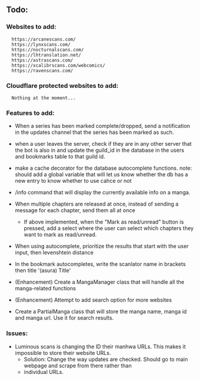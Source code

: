 ## Todo:

### Websites to add:

      https://arcanescans.com/
      https://lynxscans.com/
      https://nocturnalscans.com/
      https://lhtranslation.net/
      https://astrascans.com/
      https://xcalibrscans.com/webcomics/
      https://ravenscans.com/

### Cloudflare protected websites to add:

      Nothing at the moment...

### Features to add:

- When a series has been marked complete/dropped, send a notification in the updates
  channel that the series has been marked as such.

- when a user leaves the server, check if they are in any other server that the bot is also in
  and update the guild_id in the database in the users and bookmarks table to that guild id.

- make a cache decorator for the database autocomplete functions.
  note: should add a global variable that will let us know whether the db has a new entry to know whether to use cahce
  or
  not

- /info command that will display the currently available info on a manga.

- When multiple chapters are released at once, instead of sending a message for each chapter, send them all at once
    - If above implemented, when the "Mark as read/unread" button is pressed, add a select where the user can
      select which chapters they want to mark as read/unread.

- When using autocomplete, prioritize the results that start with the user input, then levenshtein distance

- In the bookmark autocompletes, write the scanlator name in brackets then title '(asura) Title'
- (Enhancement) Create a MangaManager class that will handle all the manga-related functions
- (Enhancement) Attempt to add search option for more websites
- Create a PartialManga class that will store the manga name, manga id and manga url. Use it for search results.

### Issues:

- Luminous scans is changing the ID their manhwa URLs. This makes it impossible to store their website URLs.
    - Solution: Change the way updates are checked. Should go to main webpage and scrape from there rather than
    - individual URLs.

